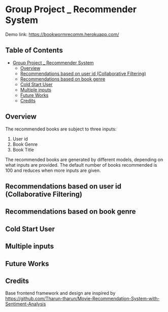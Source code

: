 # Group Project _ Recommender System

Demo link: https://bookwormrecomm.herokuapp.com/

## Table of Contents

* [Group Project _ Recommender System](#group-project-_-recommender-system)
   * [Overview](#overview)
   * [Recommendations based on user id (Collaborative Filtering)](#recommendations-based-on-user-id-collaborative-filtering)
   * [Recommendations based on book genre](#recommendations-based-on-book-genre)
   * [Cold Start User](#cold-start-user)
   * [Multiple inputs](#multiple-inputs)
   * [Future Works](#future-works)
   * [Credits](#credits)

## Overview
The recommended books are subject to three inputs: 
1. User id
2. Book Genre
3. Book Title

The recommended books are generated by different models, depending on what inputs are provided. The default number of books recommended is 100 and reduces when more inputs are given.

## Recommendations based on user id (Collaborative Filtering)


## Recommendations based on book genre

## Cold Start User

## Multiple inputs

## Future Works

## Credits
Base frontend framework and design are inspired by https://github.com/Tharun-tharun/Movie-Recommendation-System-with-Sentiment-Analysis
